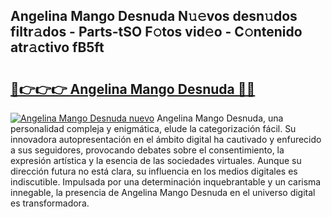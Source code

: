 ## Angelina Mango Desnuda N𝚞𝚎vos desn𝚞dos filtr𝚊dos - Parts-tSO F𝚘tos vid𝚎o - C𝚘ntenido atr𝚊ctivo fB5ft

# <h2><a href="http://mb6uhb.tromn.icu/?c=Angelina+Mango+Desnuda">🔗👉👉👉 Angelina Mango Desnuda 🔗🔗</a></h2>

[![Angelina Mango Desnuda nuevo](https://i.imgur.com/pEAQMta.gif)](http://mb6uhb.tromn.icu/?c=Angelina+Mango+Desnuda)
Angelina Mango Desnuda, una personalidad compleja y enigmática, elude la categorización fácil. Su innovadora autopresentación en el ámbito digital ha cautivado y enfurecido a sus seguidores, provocando debates sobre el consentimiento, la expresión artística y la esencia de las sociedades virtuales. Aunque su dirección futura no está clara, su influencia en los medios digitales es indiscutible. Impulsada por una determinación inquebrantable y un carisma innegable, la presencia de Angelina Mango Desnuda en el universo digital es transformadora.
